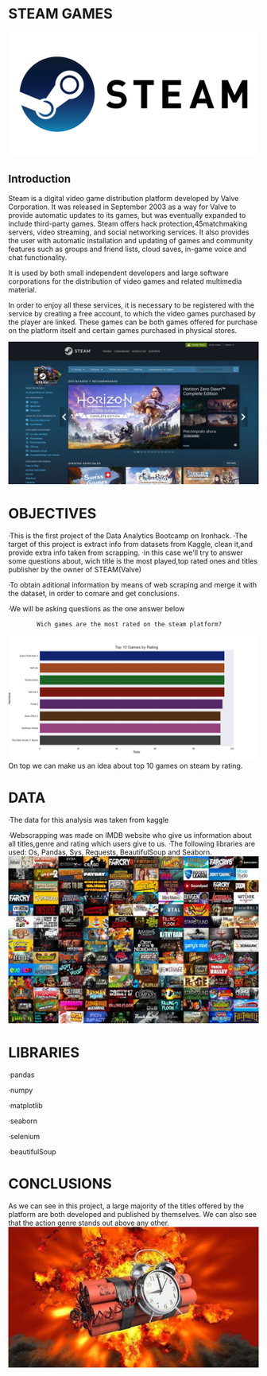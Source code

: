# STEAM GAMES
![](images/STEAMLOGO.png)
## Introduction
Steam is a digital video game distribution platform developed by Valve Corporation. It was released in September 2003 as a way for Valve to provide automatic updates to its games, but was eventually expanded to include third-party games. Steam offers hack protection,4​5​ matchmaking servers, video streaming, and social networking services. It also provides the user with automatic installation and updating of games and community features such as groups and friend lists, cloud saves, in-game voice and chat functionality.

It is used by both small independent developers and large software corporations for the distribution of video games and related multimedia material.

In order to enjoy all these services, it is necessary to be registered with the service by creating a free account, to which the video games purchased by the player are linked. These games can be both games offered for purchase on the platform itself and certain games purchased in physical stores.


![](images/Pagina%20principal.webp)

# OBJECTIVES
·This is the first project of the Data Analytics Bootcamp on Ironhack.
·The target of this project is extract info from datasets from Kaggle, clean it,and provide extra info taken from scrapping. 
·in this case we'll try to answer some questions about, wich title is the most played,top rated ones and titles publisher by the owner of STEAM(Valve)

·To obtain aditional information by means of web scraping and merge it with the dataset, in order to comare and get conclusions.

·We will be asking questions as the one answer below 



            Wich games are the most rated on the steam platform? 


![](images/save_as_png.png)
On top we can make us an idea about top 10 games on steam by rating.



# DATA
·The data for this analysis was taken from kaggle

·Webscrapping was made on IMDB website who give us information about all titles,genre and rating which users give to us.
·The following libraries are used: Os, Pandas, Sys, Requests, BeautifulSoup and Seaborn.
![](images/Steam-Mosaic-Games.webp)

# LIBRARIES

·pandas

·numpy

·matplotlib

·seaborn

·selenium

·beautifulSoup


# CONCLUSIONS
As we can see in this project, a large majority of the titles offered by the platform are both developed and published by themselves.
We can also see that the action genre stands out above any other.
![](images/BOM.jpg)
